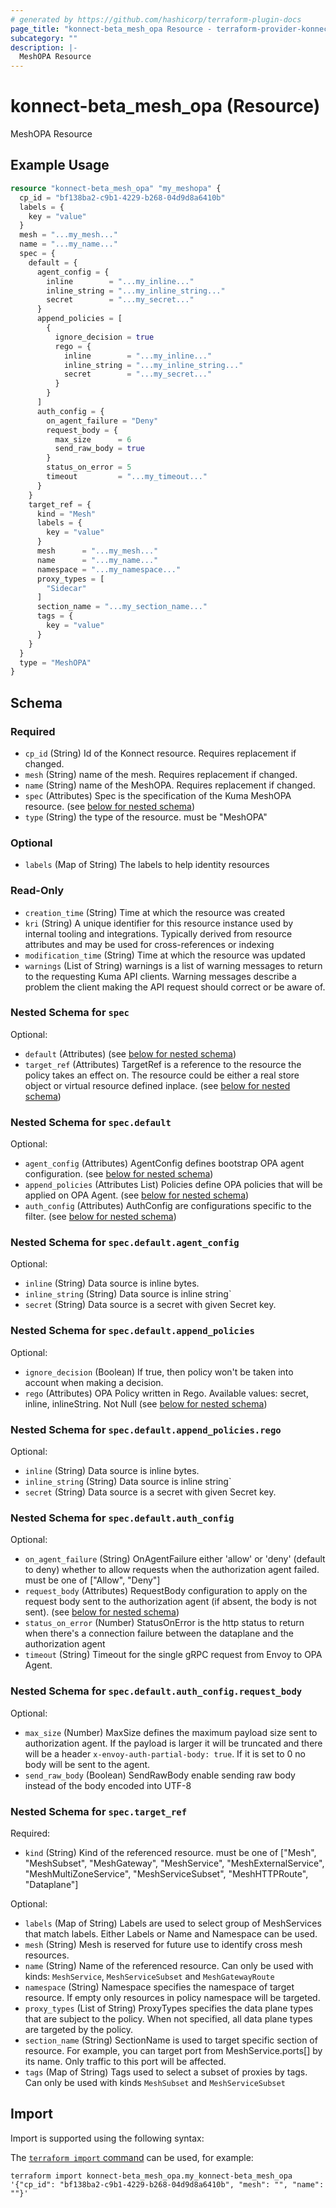 ```yaml
---
# generated by https://github.com/hashicorp/terraform-plugin-docs
page_title: "konnect-beta_mesh_opa Resource - terraform-provider-konnect-beta"
subcategory: ""
description: |-
  MeshOPA Resource
---
```


# konnect-beta_mesh_opa (Resource)

MeshOPA Resource

## Example Usage

```terraform
resource "konnect-beta_mesh_opa" "my_meshopa" {
  cp_id = "bf138ba2-c9b1-4229-b268-04d9d8a6410b"
  labels = {
    key = "value"
  }
  mesh = "...my_mesh..."
  name = "...my_name..."
  spec = {
    default = {
      agent_config = {
        inline        = "...my_inline..."
        inline_string = "...my_inline_string..."
        secret        = "...my_secret..."
      }
      append_policies = [
        {
          ignore_decision = true
          rego = {
            inline        = "...my_inline..."
            inline_string = "...my_inline_string..."
            secret        = "...my_secret..."
          }
        }
      ]
      auth_config = {
        on_agent_failure = "Deny"
        request_body = {
          max_size      = 6
          send_raw_body = true
        }
        status_on_error = 5
        timeout         = "...my_timeout..."
      }
    }
    target_ref = {
      kind = "Mesh"
      labels = {
        key = "value"
      }
      mesh      = "...my_mesh..."
      name      = "...my_name..."
      namespace = "...my_namespace..."
      proxy_types = [
        "Sidecar"
      ]
      section_name = "...my_section_name..."
      tags = {
        key = "value"
      }
    }
  }
  type = "MeshOPA"
}
```

<!-- schema generated by tfplugindocs -->
## Schema

### Required

- `cp_id` (String) Id of the Konnect resource. Requires replacement if changed.
- `mesh` (String) name of the mesh. Requires replacement if changed.
- `name` (String) name of the MeshOPA. Requires replacement if changed.
- `spec` (Attributes) Spec is the specification of the Kuma MeshOPA resource. (see [below for nested schema](#nestedatt--spec))
- `type` (String) the type of the resource. must be "MeshOPA"

### Optional

- `labels` (Map of String) The labels to help identity resources

### Read-Only

- `creation_time` (String) Time at which the resource was created
- `kri` (String) A unique identifier for this resource instance used by internal tooling and integrations. Typically derived from resource attributes and may be used for cross-references or indexing
- `modification_time` (String) Time at which the resource was updated
- `warnings` (List of String) warnings is a list of warning messages to return to the requesting Kuma API clients.
Warning messages describe a problem the client making the API request should correct or be aware of.

<a id="nestedatt--spec"></a>
### Nested Schema for `spec`

Optional:

- `default` (Attributes) (see [below for nested schema](#nestedatt--spec--default))
- `target_ref` (Attributes) TargetRef is a reference to the resource the policy takes an effect on.
The resource could be either a real store object or virtual resource
defined inplace. (see [below for nested schema](#nestedatt--spec--target_ref))

<a id="nestedatt--spec--default"></a>
### Nested Schema for `spec.default`

Optional:

- `agent_config` (Attributes) AgentConfig defines bootstrap OPA agent configuration. (see [below for nested schema](#nestedatt--spec--default--agent_config))
- `append_policies` (Attributes List) Policies define OPA policies that will be applied on OPA Agent. (see [below for nested schema](#nestedatt--spec--default--append_policies))
- `auth_config` (Attributes) AuthConfig are configurations specific to the filter. (see [below for nested schema](#nestedatt--spec--default--auth_config))

<a id="nestedatt--spec--default--agent_config"></a>
### Nested Schema for `spec.default.agent_config`

Optional:

- `inline` (String) Data source is inline bytes.
- `inline_string` (String) Data source is inline string`
- `secret` (String) Data source is a secret with given Secret key.


<a id="nestedatt--spec--default--append_policies"></a>
### Nested Schema for `spec.default.append_policies`

Optional:

- `ignore_decision` (Boolean) If true, then policy won't be taken into account when making a decision.
- `rego` (Attributes) OPA Policy written in Rego. Available values: secret, inline, inlineString. Not Null (see [below for nested schema](#nestedatt--spec--default--append_policies--rego))

<a id="nestedatt--spec--default--append_policies--rego"></a>
### Nested Schema for `spec.default.append_policies.rego`

Optional:

- `inline` (String) Data source is inline bytes.
- `inline_string` (String) Data source is inline string`
- `secret` (String) Data source is a secret with given Secret key.



<a id="nestedatt--spec--default--auth_config"></a>
### Nested Schema for `spec.default.auth_config`

Optional:

- `on_agent_failure` (String) OnAgentFailure either 'allow' or 'deny' (default to deny) whether
to allow requests when the authorization agent failed.
must be one of ["Allow", "Deny"]
- `request_body` (Attributes) RequestBody configuration to apply on the request body sent to the
authorization agent (if absent, the body is not sent). (see [below for nested schema](#nestedatt--spec--default--auth_config--request_body))
- `status_on_error` (Number) StatusOnError is the http status to return when there's a connection
failure between the dataplane and the authorization agent
- `timeout` (String) Timeout for the single gRPC request from Envoy to OPA Agent.

<a id="nestedatt--spec--default--auth_config--request_body"></a>
### Nested Schema for `spec.default.auth_config.request_body`

Optional:

- `max_size` (Number) MaxSize defines the maximum payload size sent to authorization agent. If the payload
is larger it will be truncated and there will be a header
`x-envoy-auth-partial-body: true`. If it is set to 0 no body will be
sent to the agent.
- `send_raw_body` (Boolean) SendRawBody enable sending raw body instead of the body encoded into UTF-8




<a id="nestedatt--spec--target_ref"></a>
### Nested Schema for `spec.target_ref`

Required:

- `kind` (String) Kind of the referenced resource. must be one of ["Mesh", "MeshSubset", "MeshGateway", "MeshService", "MeshExternalService", "MeshMultiZoneService", "MeshServiceSubset", "MeshHTTPRoute", "Dataplane"]

Optional:

- `labels` (Map of String) Labels are used to select group of MeshServices that match labels. Either Labels or
Name and Namespace can be used.
- `mesh` (String) Mesh is reserved for future use to identify cross mesh resources.
- `name` (String) Name of the referenced resource. Can only be used with kinds: `MeshService`,
`MeshServiceSubset` and `MeshGatewayRoute`
- `namespace` (String) Namespace specifies the namespace of target resource. If empty only resources in policy namespace
will be targeted.
- `proxy_types` (List of String) ProxyTypes specifies the data plane types that are subject to the policy. When not specified,
all data plane types are targeted by the policy.
- `section_name` (String) SectionName is used to target specific section of resource.
For example, you can target port from MeshService.ports[] by its name. Only traffic to this port will be affected.
- `tags` (Map of String) Tags used to select a subset of proxies by tags. Can only be used with kinds
`MeshSubset` and `MeshServiceSubset`

## Import

Import is supported using the following syntax:

The [`terraform import` command](https://developer.hashicorp.com/terraform/cli/commands/import) can be used, for example:

```shell
terraform import konnect-beta_mesh_opa.my_konnect-beta_mesh_opa '{"cp_id": "bf138ba2-c9b1-4229-b268-04d9d8a6410b", "mesh": "", "name": ""}'
```
